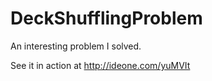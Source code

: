 # DeckShufflingProblem
An interesting problem I solved.

See it in action at http://ideone.com/yuMVIt
